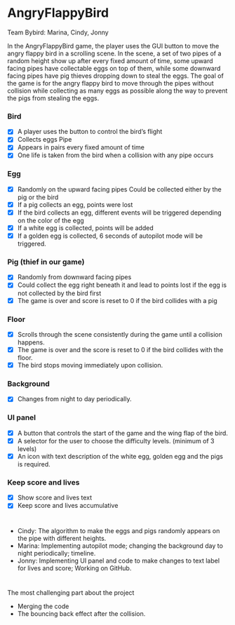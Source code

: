 # AngryFlappyBird
Team Bybird: Marina, Cindy, Jonny

In the AngryFlappyBird game, the player uses the GUI button to move the angry flappy bird in a scrolling scene.
In the scene, a set of two pipes of a random height show up after every fixed amount of time, some upward facing pipes have collectable eggs on top of them, while some downward facing pipes have pig thieves dropping down to steal the eggs.
The goal of the game is for the angry flappy bird to move through the pipes without collision while collecting as many eggs as possible along the way to prevent the pigs from stealing the eggs.

### Bird
- [x] A player uses the button to control the bird’s flight
- [x] Collects eggs
Pipe
- [x] Appears in pairs every fixed amount of time
- [x] One life is taken from the bird when a collision with any pipe occurs

### Egg
- [x] Randomly on the upward facing pipes Could be collected either by the pig or the bird
- [x] If a pig collects an egg, points were lost
- [x] If the bird collects an egg, different events will be triggered depending on the color of the egg
- [x] If a white egg is collected, points will be added
- [x] If a golden egg is collected, 6 seconds of autopilot mode will be triggered.
### Pig (thief in our game)
- [x] Randomly from downward facing pipes
- [x] Could collect the egg right beneath it and lead to points lost if the egg is not collected by the bird first
- [x] The game is over and score is reset to 0 if the bird collides with a pig
### Floor
- [x] Scrolls through the scene consistently during the game until a collision happens.
- [x] The game is over and the score is reset to 0 if the bird collides with the floor.
- [x] The bird stops moving immediately upon collision.
### Background
- [x] Changes from night to day periodically.
### UI panel
- [x] A button that controls the start of the game and the wing flap of the bird.
- [x] A selector for the user to choose the difficulty levels. (minimum of 3 levels)
- [x] An icon with text description of the white egg, golden egg and the pigs is required.
### Keep score and lives
- [x] Show score and lives text
- [x] Keep score and lives accumulative
# 
- Cindy: The algorithm to make the eggs and pigs randomly appears on the pipe with different heights.
- Marina: Implementing autopilot mode; changing the background day to night periodically; timeline.
- Jonny: Implementing UI panel and code to make changes to text label for lives and score; Working on GitHub.
# 
The most challenging part about the project
- Merging the code
- The bouncing back effect after the collision.


